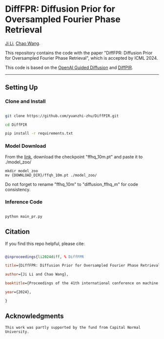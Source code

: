 # DiffFPR: Diffusion Prior for Oversampled Fourier Phase Retrieval

[Ji Li](https://chilie.github.io/cv-en.html), [Chao Wang](https://scholar.google.com/citations?user=57qzWYMAAAAJ&hl=en&oi=sra).

This repository contains the code with the paper "DiffFPR: Diffusion Prior for Oversampled Fourier Phase Retrieval", which is accepted by ICML 2024.

This code is based on the [OpenAI Guided Diffusion](https://github.com/openai/guided-diffusion) and [DiffPIR](https://github.com/yuanzhi-zhu/DiffPIR).


___________

## Setting Up

### Clone and Install

```bash

git clone https://github.com/yuanzhi-zhu/DiffPIR.git

cd DiffPIR

pip install -r requirements.txt

```
  

### Model Download

From the [link](https://drive.google.com/drive/folders/1jElnRoFv7b31fG0v6pTSQkelbSX3xGZh?usp=sharing), download the checkpoint "ffhq_10m.pt" and paste it to ./model_zoo/
```
mkdir model_zoo
mv {DOWNLOAD_DIR}/ffqh_10m.pt ./model_zoo/

```

Do not forget to rename "ffhq_10m" to "diffusion_ffhq_m" for code consistency.

  

### Inference Code

```python

python main_pr.py

```
  
  

## Citation

If you find this repo helpful, please cite:

  

```bibtex

@inproceedings{li2024diff, % DiffFPR

title={DiffFPR: Diffusion Prior for Oversampled Fourier Phase Retrieval},

author={Ji Li and Chao Wang},

booktitle={Proceedings of the 41th international conference on machine learning},

year={2024},

}

```

  
  

## Acknowledgments

```This work was partly supported by the fund from Capital Normal University.```